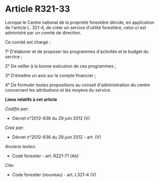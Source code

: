 # Article R321-33

Lorsque le Centre national de la propriété forestière décide, en application de l'article L. 321-4, de créer un service
d'utilité forestière, celui-ci est administré par un comité de direction.

Ce comité est chargé :

1° D'élaborer et de proposer les programmes d'activités et le budget du service ;

2° De veiller à la bonne exécution de ces programmes ;

3° D'émettre un avis sur le compte financier ;

4° De formuler toutes propositions au conseil d'administration du centre concernant les attributions et les moyens du
service.

**Liens relatifs à cet article**

_Codifié par_:

  - Décret n°2012-836 du 29 juin 2012 (V)

_Créé par_:

  - Décret n°2012-836 du 29 juin 2012 - art. (V)

_Anciens textes_:

  - Code forestier - art. R221-71 (Ab)

_Cite_:

  - Code forestier (nouveau) - art. L321-4 (V)
